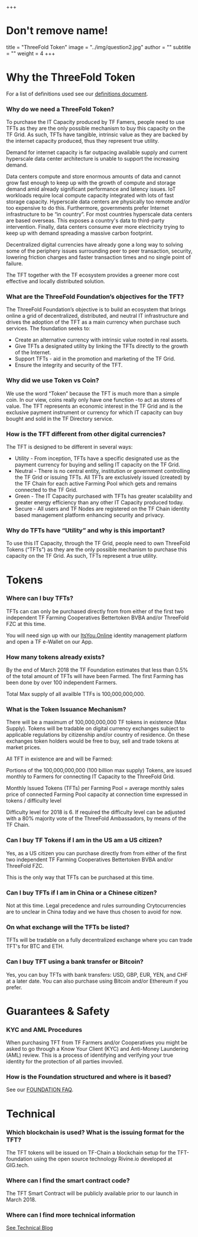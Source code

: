 +++
# Don't remove name!
title = "ThreeFold Token"
image = "../img/question2.jpg"
author = ""
subtitle = ""
weight = 4
+++

# Why the ThreeFold Token

For a list of definitions used see our [definitions document](https://github.com/threefoldtoken/legal/blob/master/definitions.md).


### Why do we need a ThreeFold Token?

To purchase the IT Capacity produced by TF Famers, people need to use TFTs as they are the only possible mechanism to buy this capacity on the TF Grid. As such, TFTs have tangible, intrinsic value as they are backed by the internet capacity produced, thus they represent true utility.

Demand for internet capacity is far outpacing available supply and current hyperscale data center architecture is unable to support the increasing demand.

Data centers compute and store enormous amounts of data and cannot grow fast enough to keep up with the growth of compute and storage demand amid already significant performance and latency issues. IoT workloads require local compute capacity integrated with lots of fast storage capacity. Hyperscale data centers are physically too remote and/or too expensive to do this. Furthermore, governments prefer Internet infrastructure to be “in country”. For most countries hyperscale data centers are based overseas. This exposes a country's data to third-party intervention. Finally, data centers consume ever more electricity trying to keep up with demand spreading a massive carbon footprint.

Decentralized digital currencies have already gone a long way to solving some of the periphery issues surrounding peer to peer transaction, security, lowering friction charges and faster transaction times and no single point of failure.

The TFT together with the TF ecosystem provides a greener more cost effective and locally distributed solution.

### What are the ThreeFold Foundation’s objectives for the TFT?

The ThreeFold Foundation’s objective is to build an ecosystem that brings online a grid of decentralized, distributed, and neutral IT infrastructure and drives the adoption of the TFT as a main currency when purchase such services. The foundation seeks to:

* Create an alternative currency with intrinsic value rooted in real assets.
* Give TFTs a designated utility by linking the TFTs directly to the growth of the Internet.
* Support TFTs - aid in the promotion and marketing of the TF Grid.
* Ensure the integrity and security of the TFT.

### Why did we use Token vs Coin?

We use the word “Token” because the TFT is much more than a simple coin. In our view, coins really only have one function - to act as stores of value. The TFT represents an economic interest in the TF Grid and is the exclusive payment instrument or currency for which IT capacity can buy bought and sold in the TF Directory service.

### How is the TFT different from other digital currencies?

The TFT is designed to be different in several ways:

* Utility - From inception, TFTs have a specific designated use as the payment currency for buying and selling IT capacity on the TF Grid.
* Neutral - There is no central entity, institution or government controlling the TF Grid or issuing TFTs. All TFTs are exclusively issued (created) by the TF Chain for each active Farming Pool which gets and remains connected to the TF Grid.
* Green -  The IT Capacity purchased with TFTs has greater scalability and greater energy efficiency than any other IT Capacity produced today.
* Secure - All users and TF Nodes are registered on the TF Chain identity based management platform enhancing security and privacy.


### Why do TFTs have “Utility” and why is this important?

To use this IT Capacity, through the TF Grid, people need to own ThreeFold Tokens (“TFTs”) as they are the only possible mechanism to purchase this capacity on the TF Grid. As such, TFTs represent a true utility.

# Tokens

### Where can I buy TFTs?

TFTs can can only be purchased directly from from either of the first two independent TF Farming Cooperatives Bettertoken BVBA and/or ThreeFold FZC at this time.

You will need sign up with our [ItsYou.Online](http://itsyou.online) identity management platform and open a TF e-Wallet on our App.


### How many tokens already exists?

By the end of March 2018 the TF Foundation estimates that less than 0.5% of the total amount of TFTs will have been Farmed. The first Farming has been done by over 100 independent Farmers.

Total Max supply of all availble TTFs is 100,000,000,000.


### What is the Token Issuance Mechanism?

There will be a maximum of 100,000,000,000 TF tokens in existence (Max Supply). Tokens will be tradable on digital currency exchanges subject to applicable regulations by citizenship and/or country of residence. On these exchanges token holders would be free to buy, sell and trade tokens at market prices.

All TFT in existence are and will be Farmed:

Portions of the 100,000,000,000 (100 billion max supply) Tokens, are issued monthly to Farmers for connecting IT Capacity to the ThreeFold Grid.

Monthly Issued Tokens (TFTs) per Farming Pool =  average monthly sales price of connected Farming Pool capacity at connection time expressed in tokens / difficulty level

Difficulty level for 2018 is 6. If required the difficulty level can be adjusted with a 80% majority vote of the ThreeFold Ambassadors, by means of the TF Chain.   


### Can I buy TF Tokens if I am in the US am a US citizen?

Yes, as a US citizen you can purchase directly from from either of the first two independent TF Farming Cooperatives Bettertoken BVBA and/or ThreeFold FZC.

This is the only way that TFTs can be purchased at this time.

### Can I buy TFTs if I am in China or a Chinese citizen?

Not at this time. Legal precedence and rules surrounding Crytocurrencies are to unclear in China today and we have thus chosen to avoid for now.

### On what exchange will the TFTs be listed?

TFTs will be tradable on a fully decentralized exchange where you can trade TFT's for BTC and ETH.

### Can I buy TFT using a bank transfer or Bitcoin?

Yes, you can buy TFTs with bank transfers: USD, GBP, EUR, YEN, and CHF at a later date. You can also purchase using Bitcoin and/or Ethereum if you prefer.

# Guarantees & Safety

### KYC and AML Procedures

When purchasing TFT from TF Farmers and/or Cooperatives you might be asked to go through a Know Your Client (KYC) and Anti-Money Laundering (AML) review. This is a process of identifying and verifying your true identity for the protection of all parties invovled.

### How is the Foundation structured and where is it based?

See our [FOUNDATION FAQ](/faq/foundation-faq).

# Technical

### Which blockchain is used? What is the issuing format for the TFT?

The TFT tokens will be issued on TF-Chain a blockchain setup for the TFT-foundation using the open source technology Rivine.io developed at GIG.tech.

### Where can I find the smart contract code?

The TFT Smart Contract will be publicly available prior to our launch in March 2018.

### Where can I find more technical information

[See Technical Blog](/information)
